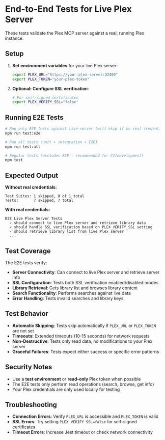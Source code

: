# End-to-End Tests for Live Plex Server

These tests validate the Plex MCP server against a real, running Plex instance.

## Setup

1. **Set environment variables** for your live Plex server:
   ```bash
   export PLEX_URL="https://your-plex-server:32400"
   export PLEX_TOKEN="your-plex-token"
   ```

2. **Optional: Configure SSL verification**:
   ```bash
   # For self-signed certificates
   export PLEX_VERIFY_SSL="false"
   ```

## Running E2E Tests

```bash
# Run only E2E tests against live server (will skip if no real credentials)
npm run test:e2e

# Run all tests (unit + integration + E2E)
npm run test:all

# Regular tests (excludes E2E - recommended for CI/development)
npm test
```

## Expected Output

**Without real credentials:**
```
Test Suites: 1 skipped, 0 of 1 total
Tests:       7 skipped, 7 total
```

**With real credentials:**
```
E2E Live Plex Server Tests
  ✓ should connect to live Plex server and retrieve library data
  ✓ should handle SSL verification based on PLEX_VERIFY_SSL setting
  ✓ should retrieve library list from live Plex server
  ...
```

## Test Coverage

The E2E tests verify:

- **Server Connectivity**: Can connect to live Plex server and retrieve server info
- **SSL Configuration**: Tests both SSL verification enabled/disabled modes
- **Library Retrieval**: Gets library list and browses library content
- **Search Functionality**: Performs searches against live data
- **Error Handling**: Tests invalid searches and library keys

## Test Behavior

- **Automatic Skipping**: Tests skip automatically if `PLEX_URL` or `PLEX_TOKEN` are not set
- **Timeouts**: Extended timeouts (10-15 seconds) for network requests
- **Non-Destructive**: Tests only read data, no modifications to your Plex server
- **Graceful Failures**: Tests expect either success or specific error patterns

## Security Notes

- Use a **test environment** or **read-only** Plex token when possible
- The E2E tests only perform read operations (search, browse, get info)
- Your Plex credentials are only used locally for testing

## Troubleshooting

- **Connection Errors**: Verify `PLEX_URL` is accessible and `PLEX_TOKEN` is valid
- **SSL Errors**: Try setting `PLEX_VERIFY_SSL=false` for self-signed certificates
- **Timeout Errors**: Increase Jest timeout or check network connectivity